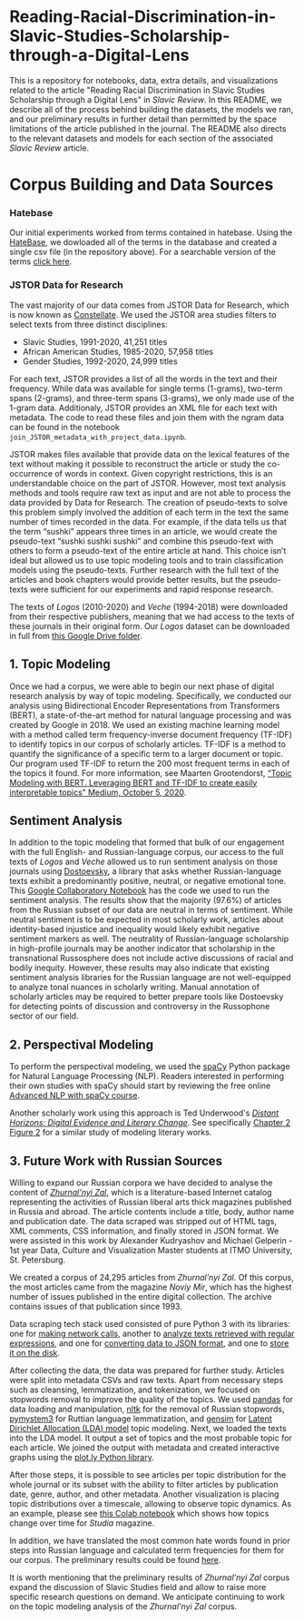 # Reading-Racial-Discrimination-in-Slavic-Studies-Scholarship-through-a-Digital-Lens

This is a repository for notebooks, data, extra details, and visualizations related to the article "Reading Racial Discrimination in Slavic Studies Scholarship through a Digital Lens" in *Slavic Review*. In this README, we describe all of the process behind building the datasets, the models we ran, and our preliminary results in further detail than permitted by the space limitations of the article published in the journal. The README also directs to the relevant datasets and models for each section of the associated *Slavic Review* article. 

# Corpus Building and Data Sources

### Hatebase 

Our initial experiments worked from terms contained in hatebase.  Using the [HateBase](https://github.com/hatebase/Hatebase-API-Docs), we dowloaded all of the terms in the database and created a single csv file (in the repository above).  For a searchable version of the terms [click here](https://flatgithub.com/Russian-NLP/Reading-Racial-Discrimination-in-Slavic-Studies-Scholarship/0_preliminary_approaches?filename=0_preliminary_approaches%2Fhatebase.csv&filters=&sha=d2b4f6e4ff3d94816b13071483d7e52b8fccc457&sort=&stickyColumnName=).  

### JSTOR Data for Research

The vast majority of our data comes from JSTOR Data for Research, which is now known as [Constellate](https://constellate.org/browse/jstor-subjects).  We used the JSTOR area studies filters to select texts from three distinct disciplines:
- Slavic Studies, 1991-2020, 41,251 titles
- African American Studies, 1985-2020, 57,958 titles  
- Gender Studies, 1992-2020, 24,999 titles 

For each text, JSTOR provides a list of all the words in the text and their frequency. While data was available for single terms (1-grams), two-term spans (2-grams), and three-term spans (3-grams), we only made use of the 1-gram data. Additionaly, JSTOR provides an XML file for each text with metadata.  The code to read these files and join them with the ngram data can be found in the notebook `join_JSTOR_metadata_with_project_data.ipynb`. 


JSTOR makes files available that provide data on the lexical features of the text without making it possible to reconstruct the article or study the co-occurrence of words in context. Given copyright restrictions, this is an understandable choice on the part of JSTOR. However, most text analysis methods and tools require raw text as input and are not able to process the data provided by Data for Research. The creation of pseudo-texts to solve this problem simply involved the addition of each term in the text the same number of times recorded in the data. For example, if the data tells us that the  term “sushki” appears three times in an article, we would create the pseudo-text “sushki sushki sushki” and combine this pseudo-text with others to form a pseudo-text of the entire article at hand. This choice isn’t ideal but allowed us to use topic modeling tools and to train classification models using the pseudo-texts.  Further research with the full text of the articles and book chapters would provide better results, but the pseudo-texts were sufficient for our experiments and rapid response research.

The texts of *Logos* (2010-2020) and *Veche* (1994-2018) were downloaded from their respective publishers, meaning that we had access to the texts of these journals in their original form. Our *Logos* dataset can be downloaded in full from [this Google Drive folder](https://drive.google.com/drive/folders/1XkDAaBmx2GEUTRNvbawYNX4KHmtn6U9P). 

## 1. Topic Modeling

Once we had a corpus, we were able to begin our next phase of digital research analysis by way of topic modeling. Specifically, we conducted our analysis using Bidirectional Encoder Representations from Transformers (BERT), a state-of-the-art method for natural language processing and was created by Google in 2018. We used an existing machine learning model with a method called term frequency-inverse document frequency (TF-IDF) to identify topics in our corpus of scholarly articles. TF-IDF is a method to quantify the significance of a specific term to a larger document or topic. Our program used TF-IDF to return the 200 most frequent terms in each of the topics it found. For more information, see Maarten Grootendorst, [“Topic Modeling with BERT. Leveraging BERT and TF-IDF to create easily interpretable topics” Medium, October 5, 2020](https://github.com/MaartenGr/BERTopic).  


## Sentiment Analysis

In addition to the topic modeling that formed that bulk of our engagement with the full English- and Russian-language corpus, our access to the full texts of *Logos* and *Veche* allowed us to run sentiment analysis on those journals using [Dostoevsky](https://pypi.org/project/dostoevsky/), a library that asks whether Russian-language texts exhibit a predominantly positive, neutral, or negative emotional tone. This [Google Collaboratory Notebook](https://colab.research.google.com/drive/14fyxLfmQy6C2kZnZKZlOfbyTEwNpe-i9?usp=sharing) has the code we used to run the sentiment analysis. The results show that the majority (97.6%) of articles from the Russian subset of our data are neutral in terms of sentiment. While neutral sentiment is to be expected in most scholarly work, articles about identity-based injustice and inequality would likely exhibit negative sentiment markers as well. The neutrality of Russian-language scholarship in high-profile journals may be another indicator that scholarship in the transnational Russosphere does not include active discussions of racial and bodily inequity. However, these results may also indicate that existing sentiment analysis libraries for the Russian language are not well-equipped to analyze tonal nuances in scholarly writing. Manual annotation of scholarly articles may be required to better prepare tools like Dostoevsky for detecting points of discussion and controversy in the Russophone sector of our field.


## 2. Perspectival Modeling

To perform the perspectival modeling, we used the [spaCy](https://spacy.io/) Python package for Natural Language Processing (NLP). Readers interested in performing their own studies with spaCy should start by reviewing the free online [Advanced NLP with spaCy course](https://course.spacy.io/en/).

Another scholarly work using this approach is Ted Underwood's [*Distant Horizons: Digital Evidence and Literary Change*](https://www.google.com/books/edition/Distant_Horizons/X1qEDwAAQBAJ?hl=en&gbpv=0). See specifically [Chapter 2 Figure 2](https://raw.githubusercontent.com/tedunderwood/horizon/master/chapter2/images/C2Fig2allSF.jpg) for a similar study of modeling literary works. 


## 3. Future Work with Russian Sources

Willing to expand our Russian corpora we have decided to analyse the content of [*Zhurnal'nyi Zal*](https://magazines.gorky.media/), which is a literature-based Internet catalog representing the activities of Russian liberal arts thick magazines published in Russia and abroad. The article contents include a title, body, author name and publication date. The data scraped was stripped out of HTML tags, XML comments, CSS information, and finally stored in JSON format. We were assisted in this work by Alexander Kudryashov and Michael Gelperin - 1st year Data, Culture and Visualization Master students at ITMO University, St. Petersburg.

We created a corpus of 24,295 articles from *Zhurnal’nyi Zal*. Of this corpus, the most articles came from the magazine *Noviy Mir*, which has the highest number of issues published in the entire digital collection. The archive contains issues of that publication since 1993.

Data scraping tech stack used consisted of pure Python 3 with its libraries: one for [making network calls](https://pypi.org/project/requests/), another to [analyze texts retrieved with regular expressions](https://docs.python.org/3/library/re.html), and one for [converting data to JSON format](https://docs.python.org/3/library/json.html), and one to [store it on the disk](https://docs.python.org/3/library/os.html).

After collecting the data, the data was prepared for further study. Articles were split into metadata CSVs and raw texts. Apart from necessary steps such as cleansing, lemmatization, and tokenization, we focused on stopwords removal to improve the quality of the topics. We used [pandas](https://pandas.pydata.org/) for data loading and manipulation, [nltk](https://www.nltk.org/) for the removal of Russian stopwords, [pymystem3](https://pypi.org/project/pymystem3/) for Ruttian language lemmatization, and [gensim](https://radimrehurek.com/gensim/) for [Latent Dirichlet Allocation (LDA) model](https://towardsdatascience.com/topic-modeling-and-latent-dirichlet-allocation-in-python-9bf156893c24) topic modeling. Next, we loaded the texts into the LDA model. It output a set of topics and the most probable topic for each article. We joined the output with metadata and created interactive graphs using the [plot.ly Python library](https://plotly.com/python/).

After those steps, it is possible to see articles per topic distribution for the whole journal or its subset with the ability to filter articles by publication date, genre, author, and other metadata. Another visualization is placing topic distributions over a timescale, allowing to observe topic dynamics. As an example, please see [this Colab notebook](https://colab.research.google.com/drive/1h2Mmij4x7A_ujuwa5TgrZz0W96kpmkVH#scrollTo=SezSKgn8XPhK) which shows how topics change over time for *Studia* magazine.

In addition, we have translated the most common hate words found in prior steps into Russian language and calculated term frequencies for them for our corpus. The preliminary results could be found [here](https://colab.research.google.com/drive/1h2Mmij4x7A_ujuwa5TgrZz0W96kpmkVH#scrollTo=SezSKgn8XPhK).

It is worth mentioning that the preliminary results of *Zhurnal'nyi Zal* corpus expand the discussion of Slavic Studies field and allow to raise more specific research questions on demand. We anticipate continuing to work on the topic modeling analysis of the *Zhurnal'nyi Zal* corpus. 

